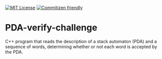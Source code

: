 [![MIT License](https://img.shields.io/badge/License-MIT-green.svg)](https://choosealicense.com/licenses/mit/)
[![Commitizen friendly](https://img.shields.io/badge/commitizen-friendly-brightgreen.svg)](http://commitizen.github.io/cz-cli/)
# PDA-verify-challenge

C++ program that reads the description of a stack automaton (PDA) and a sequence of words, determining whether or not each word is accepted by the PDA.

